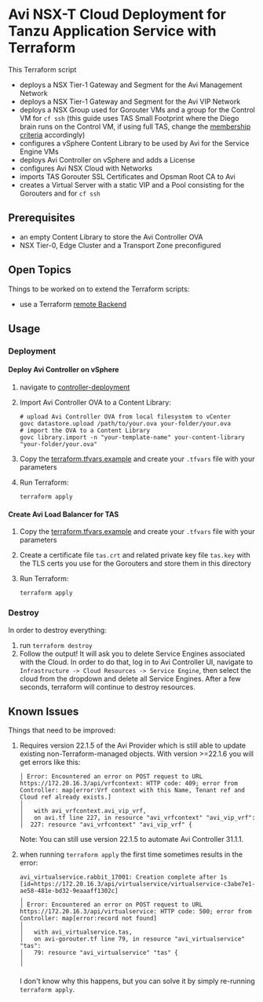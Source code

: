 # Avi NSX-T Cloud Deployment for Tanzu Application Service with Terraform

This Terraform script

- deploys a NSX Tier-1 Gateway and Segment for the Avi Management Network
- deploys a NSX Tier-1 Gateway and Segment for the Avi VIP Network
- deploys a NSX Group used for Gorouter VMs and a group for the Control VM for `cf ssh` (this guide uses TAS Small Footprint where the Diego brain runs on the Control VM, if using full TAS, change the [membership criteria](./nsx-avi.tf#L100-L107) accordingly)
- configures a vSphere Content Library to be used by Avi for the Service Engine VMs
- deploys Avi Controller on vSphere and adds a License
- configures Avi NSX Cloud with Networks
- imports TAS Gorouter SSL Certificates and Opsman Root CA to Avi
- creates a Virtual Server with a static VIP and a Pool consisting for the Gorouters and for `cf ssh`

## Prerequisites

- an empty Content Library to store the Avi Controller OVA
- NSX Tier-0, Edge Cluster and a Transport Zone preconfigured

## Open Topics

Things to be worked on to extend the Terraform scripts:

- use a Terraform [remote Backend](https://developer.hashicorp.com/terraform/language/backend)

## Usage

### Deployment

#### Deploy Avi Controller on vSphere

1. navigate to [controller-deployment](./controller-deployment/)
1. Import Avi Controller OVA to a Content Library:

    ```shell
    # upload Avi Controller OVA from local filesystem to vCenter
    govc datastore.upload /path/to/your.ova your-folder/your.ova
    # import the OVA to a Content Library
    govc library.import -n "your-template-name" your-content-library "your-folder/your.ova"
    ```

1. Copy the [terraform.tfvars.example](./controller-deployment/terraform.tfvars.example) and create your `.tfvars` file with your parameters
1. Run Terraform:

    ```shell
    terraform apply
    ```

#### Create Avi Load Balancer for TAS

1. Copy the [terraform.tfvars.example](./terraform.tfvars.example) and create your `.tfvars` file with your parameters
1. Create a certificate file `tas.crt` and related private key file `tas.key` with the TLS certs you use for the Gorouters and store them in this directory
1. Run Terraform:

    ```shell
    terraform apply
    ```

### Destroy

In order to destroy everything:

1. run `terraform destroy`
1. Follow the output! It will ask you to delete Service Engines associated with the Cloud. In order to do that, log in to Avi Controller UI, navigate to `Infrastructure -> Cloud Resources -> Service Engine`, then select the cloud from the dropdown and delete all Service Engines. After a few seconds, terraform will continue to destroy resources.

## Known Issues

Things that need to be improved:

1. Requires version 22.1.5 of the Avi Provider which is still able to update existing non-Terraform-managed objects. With version >=22.1.6 you will get errors like this:

    ```shell
    │ Error: Encountered an error on POST request to URL https://172.20.16.3/api/vrfcontext: HTTP code: 409; error from Controller: map[error:Vrf context with this Name, Tenant ref and Cloud ref already exists.]
    │ 
    │   with avi_vrfcontext.avi_vip_vrf,
    │   on avi.tf line 227, in resource "avi_vrfcontext" "avi_vip_vrf":
    │  227: resource "avi_vrfcontext" "avi_vip_vrf" {
    ```

    Note: You can still use version 22.1.5 to automate Avi Controller 31.1.1.

1. when running `terraform apply` the first time sometimes results in the error:

    ```shell
    avi_virtualservice.rabbit_17001: Creation complete after 1s [id=https://172.20.16.3/api/virtualservice/virtualservice-c3abe7e1-ae58-481e-bd32-9eaaaff1302c]
    ╷
    │ Error: Encountered an error on POST request to URL https://172.20.16.3/api/virtualservice: HTTP code: 500; error from Controller: map[error:record not found]
    │
    │   with avi_virtualservice.tas,
    │   on avi-gorouter.tf line 79, in resource "avi_virtualservice" "tas":
    │   79: resource "avi_virtualservice" "tas" {
    │
    ╵
    ```

    I don't know why this happens, but you can solve it by simply re-running `terraform apply`.